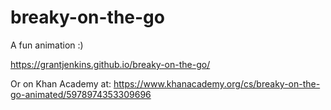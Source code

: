 # breaky-on-the-go

A fun animation :)

https://grantjenkins.github.io/breaky-on-the-go/

Or on Khan Academy at: https://www.khanacademy.org/cs/breaky-on-the-go-animated/5978974353309696
